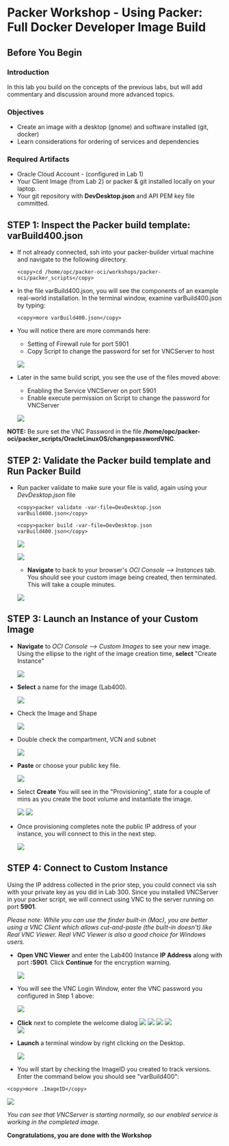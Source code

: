 # Packer Workshop - Using Packer:  Full Docker Developer Image Build
## Before You Begin
### Introduction

In this lab you build on the concepts of the previous labs, but will add commentary and discussion around more advanced topics.  

### Objectives

- Create an image with a desktop (gnome) and software installed (git, docker)
- Learn considerations for ordering of services and dependencies

### Required Artifacts

- Oracle Cloud Account - (configured in Lab 1)
- Your Client Image (from Lab 2) or packer & git installed locally on your laptop.
- Your git repository with **DevDesktop.json** and API PEM key file committed.

## **STEP 1**: Inspect the Packer build template: varBuild400.json

- If not already connected, ssh into your packer-builder virtual machine and navigate to the following directory.

  ```
  <copy>cd /home/opc/packer-oci/workshops/packer-oci/packer_scripts</copy>
  ```

- In the file varBuild400.json, you will see the components of an example real-world installation. In the terminal window, examine varBuild400.json by typing:

  ```
  <copy>more varBuild400.json</copy>
  ```

- You will notice there are more commands here:

  - Setting of Firewall rule for port 5901
  - Copy Script to change the password for set for VNCServer to host

  ![](images/400/18.png " ")

- Later in the same build script, you see the use of the files moved above:

  - Enabling the Service VNCServer on port 5901
  - Enable execute permission on Script to change the password for VNCServer

  ![](images/400/19.png " ")

**NOTE:** Be sure set the VNC Password in the file **/home/opc/packer-oci/packer_scripts/OracleLinuxOS/changepasswordVNC**.

## **STEP 2**: Validate the Packer build template and Run Packer Build

- Run packer validate to make sure your file is valid, again using your _DevDesktop.json_ file

  ```
  <copy>packer validate -var-file=DevDesktop.json  varBuild400.json</copy>
  ```
  ```
  <copy>packer build -var-file=DevDesktop.json  varBuild400.json</copy>
  ```

  ![](images/400/image1.png " ")

  ![](images/400/image2.png " ") 

  - **Navigate** to back to your browser's _OCI Console --> Instances_ tab. You should see your custom image being created, then terminated. This will take a couple minutes.

  ![](images/Lab300/Lab300-664192dd.png " ")
## **STEP 3**: Launch an Instance of your Custom Image

- **Navigate** to _OCI Console --> Custom Images_ to see your new image. Using the ellipse to the right of the image creation time, **select** "Create Instance"

  ![](images/400/image3.png " ") 


- **Select** a name for the image (Lab400).

  ![](images/400/image4.png " ") 

- Check the Image and Shape
  
  ![](images/400/image5.png " ") 

- Double check the compartment, VCN and subnet
    
  ![](images/400/image6.png " ") 

- **Paste** or choose your public key file.
    
  ![](images/400/image7.png " ") 

- Select **Create** You will see in the "Provisioning", state for a couple of mins as you create the boot volume and instantiate the image.  

  ![](images/400/image8.png " ") 
  ![](images/Lab400/Lab400-1ae60fd5.png " ")
  
- Once provisioning completes note the public IP address of your instance, you will connect to this in the next step.

  ![](images/Lab400/Lab400-f031c805.png " ")

## **STEP 4**: Connect to Custom Instance

Using the IP address collected in the prior step, you could connect via ssh with your private key as you did in Lab 300. Since you installed VNCServer in your packer script, we will connect using VNC to the server running on port **5901**.  

_Please note: While you can use the finder built-in (Mac), you are better using a VNC Client which allows cut-and-paste (the built-in doesn't) like Real VNC Viewer.  Real VNC Viewer is also a good choice for Windows users._

- **Open VNC Viewer** and enter the Lab400 Instance **IP Address** along with port **:5901**.   Click **Continue** for the encryption warning.

  ![](images/400/image9.png " ")

- You will see the VNC Login Window, enter the VNC password you configured in Step 1 above:

  ![](images/400/image10.png " ") 
  
- **Click** next to complete the welcome dialog
  ![](images/400/image11.png " ")
  ![](images/400/image12.png " ")
  ![](images/400/image13.png " ") 
  ![](images/400/image14.png " ")  
  ![](images/400/image15.png " ") 
  
- **Launch** a terminal window by right clicking on the Desktop.

  ![](images/400/image16.png " ") 

-  You will start by checking the ImageID you created to track versions. Enter the command below you should see "varBuild400":

  ```
  <copy>more .ImageID</copy>
  ```

![](images/400/image17.png " ") 

_You can see that VNCServer is starting normally, so our enabled service is working in the completed image._

**Congratulations, you are done with the Workshop**